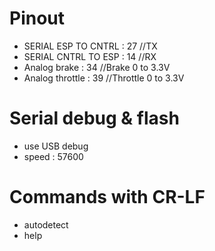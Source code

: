 # Pinout
- SERIAL ESP TO CNTRL : 27 //TX
- SERIAL CNTRL TO ESP : 14 //RX
- Analog brake : 34 //Brake 0 to 3.3V
- Analog throttle : 39        //Throttle 0 to 3.3V

# Serial debug & flash
- use USB debug
- speed : 57600

# Commands with CR-LF
- autodetect
- help
